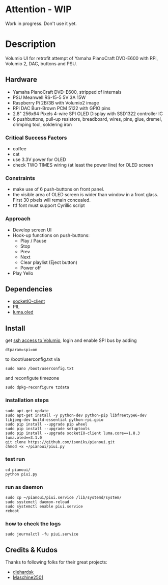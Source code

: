 # Attention - WIP
Work in progress. Don't use it yet.

# Description
Volumio UI for retrofit attempt of Yamaha PianoCraft DVD-E600 with RPi, Volumio 2, DAC, buttons and PSU.

## Hardware
* Yamaha PianoCraft DVD-E600, stripped of internals
* PSU Meanwell RS-15-5 5V 3A 15W 
* Raspberry Pi 2B/3B with Volumio2 image
* RPi DAC Burr-Brown PCM 5122 with GPIO pins
* 2.8" 256x64 Pixels 4-wire SPI OLED Display with SSD1322 controller IC
* 6 pushbuttons, pull-up resistors, breadboard, wires, pins, glue, dremel, crimping tool, soldering iron

### Critical Success Factors
* coffee
* cat
* use 3.3V power for OLED 
* check TWO TIMES wiring (at least the power line) for OLED screen

### Constraints
* make use of 6 push-buttons on front panel.
* the visible area of OLED screen is wider than window in a front glass. First 30 pixels will remain concealed.
* ttf font must support Cyrillic script

### Approach
* Develop screen UI
* Hook-up functions on push-buttons:
  * Play / Pause
  * Stop
  * Prev
  * Next
  * Clear playlist (Eject button)
  * Power off
* Play Yello

## Dependencies
* [socketIO-client](https://pypi.org/project/socketIO-client/)
* PIL
* [luma.oled](https://luma-oled.readthedocs.io/)

## Install
get [ssh access to Volumio](https://volumio.github.io/docs/User_Manual/SSH.html), login
and
enable SPI bus by adding
```
dtparam=spi=on
```
to /boot/userconfig.txt via
```
sudo nano /boot/userconfig.txt
```
and
reconfigute timezone
```
sudo dpkg-reconfigure tzdata
```

### installation steps
```
sudo apt-get update
sudo apt-get install -y python-dev python-pip libfreetype6-dev libjpeg-dev build-essential python-rpi.gpio
sudo pip install --upgrade pip wheel
sudo pip install --upgrade setuptools
sudo pip install --upgrade socketIO-client luma.core==1.8.3 luma.oled==3.1.0
git clone https://github.com/isoniks/pianoui.git
chmod +x ~/pianoui/piui.py
```
### test run
```
cd pianoui/
python piui.py
```

### run as daemon
```
sudo cp ~/pianoui/piui.service /lib/systemd/system/
sudo systemctl daemon-reload
sudo systemctl enable piui.service
reboot
```

### how to check the logs
```
sudo journalctl -fu piui.service
```
## Credits & Kudos
Thanks to following folks for their great projects:
* [diehardsk](https://github.com/diehardsk/Volumio-OledUI)
* [Maschine2501](https://github.com/Maschine2501/NR1-UI)
